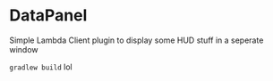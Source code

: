 # DataPanel

Simple Lambda Client plugin to display some HUD stuff in a seperate window

`gradlew build` lol
